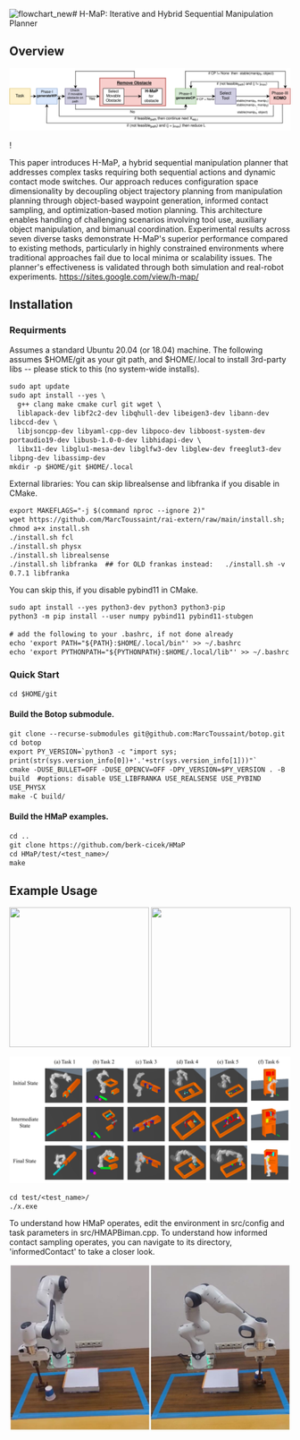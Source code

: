 ![flowchart_new](https://github.com/user-attachments/assets/ea06998d-1b73-4e34-b727-68b0cfdfdb89)# H-MaP: Iterative and Hybrid Sequential Manipulation Planner
## Overview
<p align="center">
  <img src="https://github.com/berk-cicek/HMaP/blob/main/misc/Diagram.svg" alt="HMaP"/>
</p>!

This paper introduces H-MaP, a hybrid sequential manipulation planner that addresses complex tasks requiring both sequential actions and dynamic contact mode switches. Our approach reduces configuration space dimensionality by decoupling object trajectory planning from manipulation planning through object-based waypoint generation, informed contact sampling, and optimization-based motion planning. This architecture enables handling of challenging scenarios involving tool use, auxiliary object manipulation, and bimanual coordination. Experimental results across seven diverse tasks demonstrate H-MaP's superior performance compared to existing methods, particularly in highly constrained environments where traditional approaches fail due to local minima or scalability issues. The planner's effectiveness is validated through both simulation and real-robot experiments.
https://sites.google.com/view/h-map/

## Installation
### Requirments
Assumes a standard Ubuntu 20.04 (or 18.04) machine.
The following assumes $HOME/git as your git path, and $HOME/.local to install 3rd-party libs -- please stick to this (no system-wide installs).
```
sudo apt update
sudo apt install --yes \
  g++ clang make cmake curl git wget \
  liblapack-dev libf2c2-dev libqhull-dev libeigen3-dev libann-dev libccd-dev \
  libjsoncpp-dev libyaml-cpp-dev libpoco-dev libboost-system-dev portaudio19-dev libusb-1.0-0-dev libhidapi-dev \
  libx11-dev libglu1-mesa-dev libglfw3-dev libglew-dev freeglut3-dev libpng-dev libassimp-dev
mkdir -p $HOME/git $HOME/.local
```
External libraries: You can skip librealsense and libfranka if you disable in CMake.
```
export MAKEFLAGS="-j $(command nproc --ignore 2)"
wget https://github.com/MarcToussaint/rai-extern/raw/main/install.sh; chmod a+x install.sh
./install.sh fcl
./install.sh physx
./install.sh librealsense
./install.sh libfranka  ## for OLD frankas instead:   ./install.sh -v 0.7.1 libfranka
```
You can skip this, if you disable pybind11 in CMake.
```
sudo apt install --yes python3-dev python3 python3-pip
python3 -m pip install --user numpy pybind11 pybind11-stubgen

# add the following to your .bashrc, if not done already
echo 'export PATH="${PATH}:$HOME/.local/bin"' >> ~/.bashrc
echo 'export PYTHONPATH="${PYTHONPATH}:$HOME/.local/lib"' >> ~/.bashrc
```
### Quick Start
```
cd $HOME/git
```
#### Build the Botop submodule.
```
git clone --recurse-submodules git@github.com:MarcToussaint/botop.git
cd botop
export PY_VERSION=`python3 -c "import sys; print(str(sys.version_info[0])+'.'+str(sys.version_info[1]))"`
cmake -DUSE_BULLET=OFF -DUSE_OPENCV=OFF -DPY_VERSION=$PY_VERSION . -B build  #options: disable USE_LIBFRANKA USE_REALSENSE USE_PYBIND USE_PHYSX
make -C build/
```
#### Build the HMaP examples.
```
cd ..
git clone https://github.com/berk-cicek/HMaP
cd HMaP/test/<test_name>/
make
```

## Example Usage
<div align="center">
  <img src="https://github.com/berk-cicek/HMaP/blob/main/misc/bolt.gif" width="250" height="250" /> 
  <img src="https://github.com/berk-cicek/HMaP/blob/main/misc/tunnel.gif" width="250" height="250" />
</div>

<p align="center">
  <img src="https://github.com/berk-cicek/HMaP/blob/main/misc/Experiments.png" alt="HMaP1"/>
</p>

```
cd test/<test_name>/
./x.exe
```
To understand how HMaP operates, edit the environment in src/config and task parameters in src/HMAPBiman.cpp.
To understand how informed contact sampling operates, you can navigate to its directory, 'informedContact' to take a closer look.
<p align="center">
  <img src="https://github.com/berk-cicek/HMaP/blob/main/misc/Realrobot.JPG" alt="HMaP2"/>
</p>
